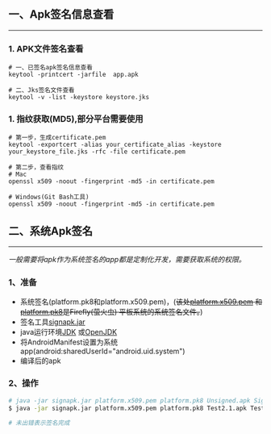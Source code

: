 ## 一、Apk签名信息查看

---

### 1. APK文件签名查看

```shell
# 一、已签名apk签名信息查看
keytool -printcert -jarfile  app.apk

# 二、Jks签名文件查看
keytool -v -list -keystore keystore.jks
```

### 1. 指纹获取(MD5),部分平台需要使用

```shell
# 第一步，生成certificate.pem
keytool -exportcert -alias your_certificate_alias -keystore your_keystore_file.jks -rfc -file certificate.pem

# 第二步，查看指纹
# Mac
openssl x509 -noout -fingerprint -md5 -in certificate.pem

# Windows(Git Bash工具)
openssl x509 -noout -fingerprint -md5 -in certificate.pem

```

## 二、系统Apk签名

---

*一般需要将apk作为系统签名的app都是定制化开发，需要获取系统的权限。*

### 1、准备

+ 系统签名(platform.pk8和platform.x509.pem)，(~~该处[platform.x509.pem](https://github.com/XtJoin/public/blob/main/android/SystemSign/Firefly/platform.x509.pem)
  和[platform.pk8](https://github.com/XtJoin/public/blob/main/android/SystemSign/Firefly/platform.pk8)是Firefly(萤火虫)
  平板系统的系统签名文件。~~)
+ 签名工具[signapk.jar](https://github.com/XtJoin/public/blob/main/android/SystemSign/signapk.jar)
+ java运行环境[JDK](https://www.oracle.com/cn/java/technologies/javase/javase-jdk8-downloads.html)
或[OpenJDK](https://openjdk.java.net)
+ 将AndroidManifest设置为系统app(android:sharedUserId="android.uid.system")
+ 编译后的apk

### 2、操作

``` bash
# java -jar signapk.jar platform.x509.pem platform.pk8 Unsigned.apk Signed.apk
$ java -jar signapk.jar platform.x509.pem platform.pk8 Test2.1.apk Test.2.1.Signed.apk

# 未出错表示签名完成
```

